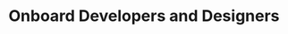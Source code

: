 ---
layout: best-practice
title: "Onboard Developers and Designers"
order: 80
icon: /assets/climate-icons/Icon-CollabCrea.svg
number: "07"

description: "Guide to Sustainable Onboarding for Devs and Designers: Eco-Friendly Practices"

section: Embed Sustainability Into Your Rituals
chapter-tag: embed-rituals

previous-page: include-the-planet-in-your-brief
next-page: case-study-brussels-environment


matter: |
  Product managers have significant influence over the ‘Definition of Ready’ and the ‘Definition of Done’. Embedding climate considerations into your day-to-day product design and development process will drive a culture of sustainability in your business. This will set the tone and expectations for the acceptable practices and values the team should aim for and provide clear frameworks to follow during planning, design, development, and release phases.

do: |
  - Create Internal training or leverage from existing ones on key environmental priorities, and deliver these trainings on a regular basis

  - Provide a learning resource portal (internal wiki) as a shared source of information relevant to your team. Add to existing knowledge base if already in place

  - Define a [weight budget](https://www.wholegraindigital.com/blog/how-to-page-weight-budget/) (in KBs) or carbon budget (in CO2e) to respect in your Definition of Ready (DOR) on a certain page or scenario

  - Choose the right tools to measure test case and acceptance criteria (more in [Track your digital footprint](track-your-digital-footprint))

  - Make sure it includes front-end and back-end impact

  - Verify if best environmental practices have been embedded into the user story (e.g. [Avoid obsolescence tactics](avoid-obsolescence-tactics, verify usage of multimedia, [**Optimize multimedia files**](optimize-multimedia-files), [**Minimize data transfer**](minimize-data-transfer) by applying a "minimum by default" approach for specs, etc.), more on this in the next 2 chapters

  - Run tests to verify if best environmental practices have been implemented correctly

  - Identify when and why the DOR or Definition of Done (DOD) are not followed and leverage this learning opportunity to identify challenges, clarify concepts, and refine your product process

  - Share successes during sprint reviews or demos, highlighting the environmental value created and the value for the business, users, and the environment

  - Use a sprint review or demo to excite your stakeholders over the benefits and impact of your environmental improvements or achievements

  - Discuss climate success, surprises, and failures with your squad during the sprint retrospective. Sustainable Design will likely be a new skill and add new considerations for everyone. The retrospective is a great opportunity to improve, learn from each other, clarify climate concepts, etc.

  - Monitor environmental impact after each release/sprint

  - Look at which features are not used, and remove them. That will be less features to maintain and devs should be happy!

  - Co-create your internal low-carbon and low-impact playbook, toolkit or manifesto with your team. Include repositories of best practices.

success: |
  - 🌍 Collective efforts to gauge and reduce ecological footprints
  
  - 🧑💰 Efficient utilization of data centers and servers for greener operations
  
  - Your team understands the product's impact and is aligned on key leverage points for impact reduction

consider: |
  Focus on starting small and building momentum with your team if it’s not possible to implement all the best environmental practices at first.  Spend time with your team to ensure all members understand the impact your product has on the planet. Consider prioritizing a spike to [**Choose the right metrics**](choose-the-right-metrics) your team would be able to advocate for. As your team gets excited with the results and sees value in the approach and its impact, it will become easier to raise the standards. 

  We recommend you find ways to track the adoption of sustainable practices in your team over time and across the other product teams. Having a visible and tangible way to measure it will make it easier to identify and address challenges. We recommend that you look out for solutions that can help you not only create your climate playbook (like what you’re reading) or toolkit, but also disseminate it throughout the organization and teams. See [tools](https://climateproductleaders.notion.site/a4d8f3730f2143edaacdf090f8b98b8d?v=a38eaadfcf774cf1b3972a4bbcf2c506) page for a list of solutions.
---